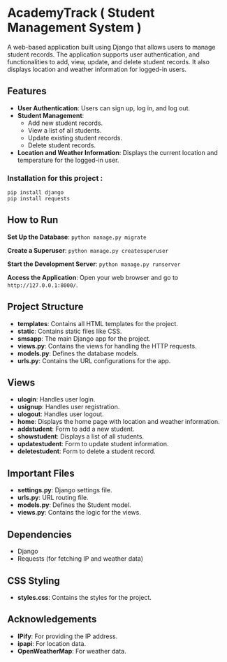 # AcademyTrack ( Student Management System )

A web-based application built using Django that allows users to manage student records. The application supports user authentication, and functionalities to add, view, update, and delete student records. It also displays location and weather information for logged-in users.

## Features

- **User Authentication**: Users can sign up, log in, and log out.
- **Student Management**:
  - Add new student records.
  - View a list of all students.
  - Update existing student records.
  - Delete student records.
- **Location and Weather Information**: Displays the current location and temperature for the logged-in user.

### Installation for this project :
```
pip install django
pip install requests
```

## How to Run

**Set Up the Database**:
    ```
    python manage.py migrate
    ```

**Create a Superuser**:
    ```
    python manage.py createsuperuser
    ```

**Start the Development Server**:
    ```
    python manage.py runserver
    ```

**Access the Application**:
    Open your web browser and go to `http://127.0.0.1:8000/`.

## Project Structure

- **templates**: Contains all HTML templates for the project.
- **static**: Contains static files like CSS.
- **smsapp**: The main Django app for the project.
- **views.py**: Contains the views for handling the HTTP requests.
- **models.py**: Defines the database models.
- **urls.py**: Contains the URL configurations for the app.

## Views

- **ulogin**: Handles user login.
- **usignup**: Handles user registration.
- **ulogout**: Handles user logout.
- **home**: Displays the home page with location and weather information.
- **addstudent**: Form to add a new student.
- **showstudent**: Displays a list of all students.
- **updatestudent**: Form to update student information.
- **deletestudent**: Form to delete a student record.

## Important Files

- **settings.py**: Django settings file.
- **urls.py**: URL routing file.
- **models.py**: Defines the Student model.
- **views.py**: Contains the logic for the views.

## Dependencies

- Django
- Requests (for fetching IP and weather data)

## CSS Styling

- **styles.css**: Contains the styles for the project.

## Acknowledgements

- **IPify**: For providing the IP address.
- **ipapi**: For location data.
- **OpenWeatherMap**: For weather data.
